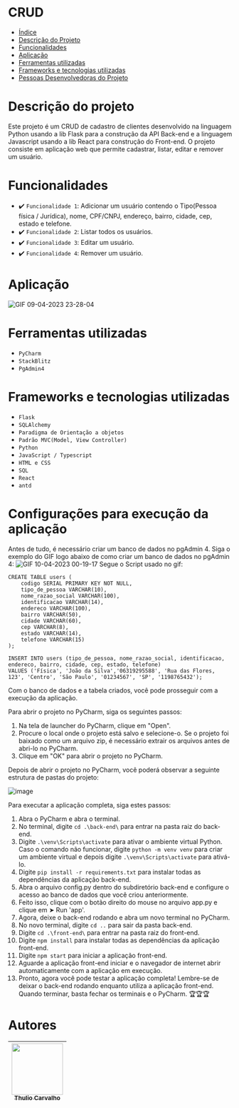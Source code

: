 # CRUD

* [Índice](#índice)
* [Descrição do Projeto](#descrição-do-projeto)
* [Funcionalidades](#funcionalidades)
* [Aplicação](#aplicação)
* [Ferramentas utilizadas](#ferramentas-utilizadas)
* [Frameworks e tecnologias utilizadas](#frameworks-e-tecnologias-utilizadas)
* [Pessoas Desenvolvedoras do Projeto](#pessoas-desenvolvedoras)

# Descrição do projeto
Este projeto é um CRUD de cadastro de clientes desenvolvido na linguagem Python usando a lib Flask para a construção da API Back-end 
e a linguagem Javascript usando a lib React para construção do Front-end. O projeto consiste em aplicação web que permite cadastrar, listar, editar e remover um usuário. 

# Funcionalidades
 - ✔️ `Funcionalidade 1`: Adicionar um usuário contendo o Tipo(Pessoa física / Jurídica), nome, CPF/CNPJ, endereço, bairro, cidade, cep, estado e telefone.
 - ✔️ `Funcionalidade 2`: Listar todos os usuários.
 - ✔️ `Funcionalidade 3`: Editar um usuário.
 - ✔️ `Funcionalidade 4`: Remover um usuário.
 
# Aplicação

![GIF 09-04-2023 23-28-04](https://user-images.githubusercontent.com/48070981/230814212-969d0be4-6cef-409e-96d8-482c4156d5ad.gif)
# Ferramentas utilizadas
- `PyCharm`
- `StackBlitz`
- `PgAdmin4`

# Frameworks e tecnologias utilizadas
- `Flask`
- `SQLAlchemy`
- `Paradigma de Orientação a objetos`
- `Padrão MVC(Model, View Controller)`
- `Python`
- `JavaScript / Typescript`
- `HTML e CSS`
- `SQL`
- `React`
- `antd`

# Configurações para execução da aplicação
Antes de tudo, é necessário criar um banco de dados no pgAdmin 4. Siga o exemplo do GIF logo abaixo de como criar um banco de dados no pgAdmin 4:
![GIF 10-04-2023 00-19-17](https://user-images.githubusercontent.com/48070981/230819590-4eb64269-8720-4681-a589-adc499fa0529.gif)
Segue o Script usado no gif:
```
CREATE TABLE users (
    codigo SERIAL PRIMARY KEY NOT NULL,
    tipo_de_pessoa VARCHAR(10),
    nome_razao_social VARCHAR(100),
    identificacao VARCHAR(14),
    endereco VARCHAR(100),
    bairro VARCHAR(50),
    cidade VARCHAR(60),
    cep VARCHAR(8),
    estado VARCHAR(14),
    telefone VARCHAR(15)
);

INSERT INTO users (tipo_de_pessoa, nome_razao_social, identificacao, endereco, bairro, cidade, cep, estado, telefone)
VALUES ('Física', 'João da Silva','06319295588', 'Rua das Flores, 123', 'Centro', 'São Paulo', '01234567', 'SP', '1198765432');
```
Com o banco de dados e a tabela criados, você pode prosseguir com a execução da aplicação.

Para abrir o projeto no PyCharm, siga os seguintes passos:

1. Na tela de launcher do PyCharm, clique em "Open".
2. Procure o local onde o projeto está salvo e selecione-o. Se o projeto foi baixado como um arquivo zip, é necessário extrair os arquivos antes de abri-lo no PyCharm.
3. Clique em "OK" para abrir o projeto no PyCharm.

Depois de abrir o projeto no PyCharm, você poderá observar a seguinte estrutura de pastas do projeto:

![image](https://user-images.githubusercontent.com/48070981/230822678-9ea93bf5-0f08-4555-90c0-634a8f9f2207.png)


Para executar a aplicação completa, siga estes passos:

1. Abra o PyCharm e abra o terminal.
2. No terminal, digite ```cd .\back-end\``` para entrar na pasta raiz do back-end.
3. Digite ```.\venv\Scripts\activate``` para ativar o ambiente virtual Python. Caso o comando não funcionar, digite ```python -m venv venv``` para criar um ambiente virtual e depois digite ```.\venv\Scripts\activate``` para ativá-lo.
4. Digite ```pip install -r requirements.txt``` para instalar todas as dependências da aplicação back-end.
5. Abra o arquivo config.py dentro do subdiretório back-end e configure o acesso ao banco de dados que você criou anteriormente.
6. Feito isso, clique com o botão direito do mouse no arquivo app.py e clique em ➤ Run 'app'.
7. Agora, deixe o back-end rodando e abra um novo terminal no PyCharm.
8. No novo terminal, digite ```cd ..``` para sair da pasta back-end.
9. Digite ```cd .\front-end\``` para entrar na pasta raiz do front-end.
10. Digite ```npm install``` para instalar todas as dependências da aplicação front-end.
11. Digite ```npm start``` para iniciar a aplicação front-end.
12. Aguarde a aplicação front-end iniciar e o navegador de internet abrir automaticamente com a aplicação em execução.
13. Pronto, agora você pode testar a aplicação completa! Lembre-se de deixar o back-end rodando enquanto utiliza a aplicação front-end. Quando terminar, basta fechar os terminais e o PyCharm. 🏆🏆🏆

# Autores

| [<img src="https://avatars.githubusercontent.com/u/48070981?s=400&v=4" width=115><br><sub>Thulio Carvalho</sub>](https://github.com/Thulio-FM-Carvalho) |  
| :---: |

